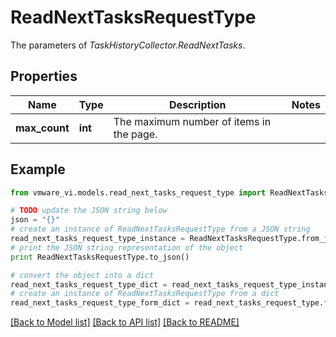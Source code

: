 # ReadNextTasksRequestType

The parameters of *TaskHistoryCollector.ReadNextTasks*. 

## Properties
Name | Type | Description | Notes
------------ | ------------- | ------------- | -------------
**max_count** | **int** | The maximum number of items in the page.  | 

## Example

```python
from vmware_vi.models.read_next_tasks_request_type import ReadNextTasksRequestType

# TODO update the JSON string below
json = "{}"
# create an instance of ReadNextTasksRequestType from a JSON string
read_next_tasks_request_type_instance = ReadNextTasksRequestType.from_json(json)
# print the JSON string representation of the object
print ReadNextTasksRequestType.to_json()

# convert the object into a dict
read_next_tasks_request_type_dict = read_next_tasks_request_type_instance.to_dict()
# create an instance of ReadNextTasksRequestType from a dict
read_next_tasks_request_type_form_dict = read_next_tasks_request_type.from_dict(read_next_tasks_request_type_dict)
```
[[Back to Model list]](../README.md#documentation-for-models) [[Back to API list]](../README.md#documentation-for-api-endpoints) [[Back to README]](../README.md)


